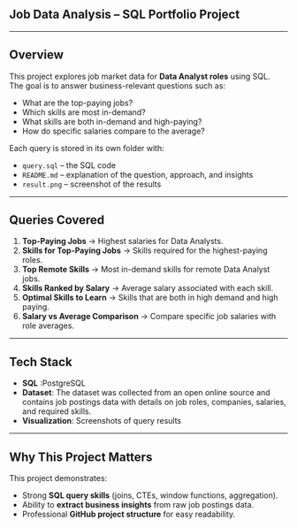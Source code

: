 ## Job Data Analysis – SQL Portfolio Project  
--- 

## Overview  
This project explores job market data for **Data Analyst roles** using SQL.  
The goal is to answer business-relevant questions such as:  
- What are the top-paying jobs?  
- Which skills are most in-demand?  
- What skills are both in-demand and high-paying?  
- How do specific salaries compare to the average?  

Each query is stored in its own folder with:  
-  `query.sql` – the SQL code  
-  `README.md` – explanation of the question, approach, and insights  
-  `result.png` – screenshot of the results  

---

## Queries Covered  

1. **Top-Paying Jobs** → Highest salaries for Data Analysts.  
2. **Skills for Top-Paying Jobs** → Skills required for the highest-paying roles.  
3. **Top Remote Skills** → Most in-demand skills for remote Data Analyst jobs.  
4. **Skills Ranked by Salary** → Average salary associated with each skill.  
5. **Optimal Skills to Learn** → Skills that are both in high demand and high paying.  
6. **Salary vs Average Comparison** → Compare specific job salaries with role averages.  

---

## Tech Stack  
- **SQL** :PostgreSQL 
- **Dataset**: The dataset was collected from an open online source and contains job postings data with details on job roles, companies, salaries, and required skills. 
- **Visualization**: Screenshots of query results  

---

## Why This Project Matters  
This project demonstrates:  
- Strong **SQL query skills** (joins, CTEs, window functions, aggregation).  
- Ability to **extract business insights** from raw job postings data.  
- Professional **GitHub project structure** for easy readability.  
